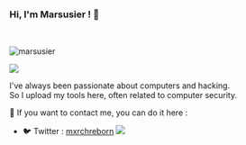### Hi, I'm Marsusier ! 👋

<br>
<p> <img src="https://komarev.com/ghpvc/?username=marsusier&label=Profile%20views&color=green&style=flat" alt="marsusier" /> </p>

<img src="https://github-readme-stats.vercel.app/api?username=marsusier&show_icons=true&theme=tokyonight" />

I've always been passionate about computers and hacking.\
So I upload my tools here, often related to computer security.

📧 If you want to contact me, you can do it here :
- 🐦 Twitter : [mxrchreborn](https://twitter.com/mxrchreborn)
![](https://hit.yhype.me/github/profile?user_id=17338428)

